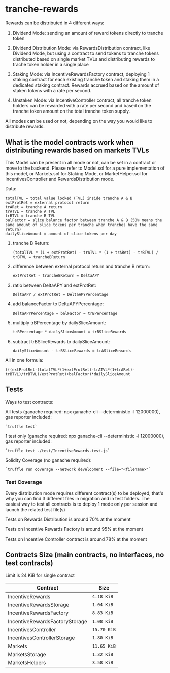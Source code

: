 # tranche-rewards

Rewards can be distributed in 4 different ways:

1. Dividend Mode: sending an amount of reward tokens directly to tranche token

2. Dividend Distribution Mode: via RewardsDistribution contract, like Dividend Mode, but using a contract to send tokens to tranche tokens distributed based on single market TVLs and distributing rewards to trache token holder in a single place

3. Staking Mode: via IncentiveRewardsFactory contract, deploying 1 staking contract for each existing tranche token and staking them in a dedicated staking contract. Rewards accrued based on the amount of staken tokens with a rate per second.

4. Unstaken Mode: via IncentiveController contract, all tranche token holders can be rewarded with a rate per second and based on the tranche token amount on the total tranche token supply.

All modes can be used or not, depending on the way you would like to distribute rewards.

## What is the model contracts work when distributing rewards based on markets TVLs

This Model can be present in all mode or not, can be set in a contract or move to the backend. Please refer to Model.sol for a pure implementation of this model, or Markets.sol for Staking Mode, or MarketHelper.sol for IncentivesController and RewardsDistribution mode. 

Data: 

    totalTVL = total value locked (TVL) inside tranche A & B
    extProtRet = external protocol return
    trARet = tranche A return
    trATVL = tranche A TVL
    trBTVL = tranche B TVL
    balFactor = slice balance factor between tranche A & B (50% means the same amount of slice tokens per tranche when tranches have the same return) 
    dailySliceAmount = amount of slice tokens per day


1. tranche B Return:

    `(totalTVL * (1 + extProtRet) - trATVL * (1 + trARet) - trBTVL) / trBTVL = trancheBReturn`

2. difference between external protocol return and tranche B return:

    `extProtRet - trancheBReturn = DeltaAPY`

3. ratio between DeltaAPY and extProtRet:

    `DeltaAPY / extProtRet = DeltaAPYPercentage`

4. add balanceFactor to DeltaAPYPercentage:

    `DeltaAPYPercentage + balFactor = trBPercentage`

5. multiply trBPercentage by dailySliceAmount:

    `trBPercentage * dailySliceAmount = trBSliceRewards`

6. subtract trBSliceRewards to dailySliceAmount: 

    `dailySliceAmount - trBSliceRewards = trASliceRewards`

All in one formula:

    (((extProtRet-(totalTVL*(1+extProtRet)-trATVL*(1+trARet)-trBTVL)/trBTVL)/extProtRet)+balFactor)*dailySliceAmount

## Tests

Ways to test contracts:

All tests (ganache required: npx ganache-cli --deterministic -l 12000000), gas reporter included:

    `truffle test`   

1 test only (ganache required: npx ganache-cli --deterministic -l 12000000), gas reporter included:

    `truffle test ./test/IncentiveRewards.test.js`   

Solidity Coverage (no ganache required):

    `truffle run coverage --network development --file="<filename>"`   

### Test Coverage

Every distribution mode requires different contract(s) to be deployed, that's why you can find 3 different files in migration and in test folders. The easiest way to test all contracts is to deploy 1 mode only per session and launch the related test file(s)
    
Tests on Rewards Distribution is around 70% at the moment

Tests on Incentive Rewards Factory is around 95% at the moment

Tests on Incentive Controller contract is around 78% at the moment

## Contracts Size (main contracts, no interfaces, no test contracts)
Limit is 24 KiB for single contract
<table>
    <thead>
      <tr>
        <th>Contract</th>
        <th>Size</th>
      </tr>
    </thead>
    <tbody>
        <tr>
            <td>IncentiveRewards</td>
            <td><code>4.18 KiB</code></td>
        </tr>
        <tr>
            <td>IncentiveRewardsStorage</td>
            <td><code>1.04 KiB</code></td>
        </tr>
        <tr>
            <td>IncentiveRewardsFactory</td>
            <td><code>8.83 KiB</code></td>
        </tr>
        <tr>
            <td>IncentiveRewardsFactoryStorage</td>
            <td><code>1.08 KiB</code></td>
        </tr>
        <tr>
            <td>IncentivesController</td>
            <td><code>15.70 KiB</code></td>
        </tr>
        <tr>
            <td>IncentivesControllerStorage</td>
            <td><code>1.80 KiB</code></td>
        </tr>
        <tr>
            <td>Markets</td>
            <td><code>11.65 KiB</code></td>
        </tr>
        <tr>
            <td>MarketsStorage</td>
            <td><code>1.32 KiB</code></td>
        </tr>
        <tr>
            <td>MarketsHelpers</td>
            <td><code>3.58 KiB</code></td>
        </tr>
    </tbody>
  </table>
